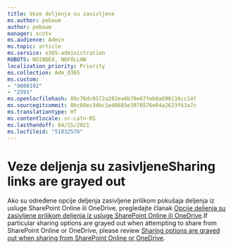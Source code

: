 ```yaml
---
title: Veze deljenja su zasivljene
ms.author: pebaum
author: pebaum
manager: scotv
ms.audience: Admin
ms.topic: article
ms.service: o365-administration
ROBOTS: NOINDEX, NOFOLLOW
localization_priority: Priority
ms.collection: Adm_O365
ms.custom:
- "9000192"
- "2591"
ms.openlocfilehash: 89c76dc0572a282ea6b70e67feb8a690116cc14f
ms.sourcegitcommit: 8bc60ec34bc1e40685e3976576e04a2623f63a7c
ms.translationtype: HT
ms.contentlocale: sr-Latn-RS
ms.lasthandoff: 04/15/2021
ms.locfileid: "51832576"
---
```

# <a name="sharing-links-are-grayed-out"></a><span data-ttu-id="2a1bd-102">Veze deljenja su zasivljene</span><span class="sxs-lookup"><span data-stu-id="2a1bd-102">Sharing links are grayed out</span></span>

<span data-ttu-id="2a1bd-103">Ako su određene opcije deljenja zasivljene prilikom pokušaja deljenja iz usluge SharePoint Online ili OneDrive, pregledajte članak [Opcije deljenja su zasivljene prilikom deljenja iz usluge SharePoint Online ili OneDrive](https://docs.microsoft.com/sharepoint/support/administration/sharing-options-grayed-out-when-sharing-from-sharepoint-online-or-onedrive).</span><span class="sxs-lookup"><span data-stu-id="2a1bd-103">If particular sharing options are grayed out when attempting to share from SharePoint Online or OneDrive, please review [Sharing options are grayed out when sharing from SharePoint Online or OneDrive](https://docs.microsoft.com/sharepoint/support/administration/sharing-options-grayed-out-when-sharing-from-sharepoint-online-or-onedrive).</span></span>
